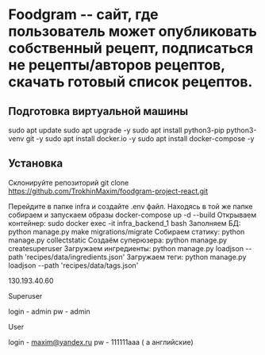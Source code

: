 # Foodgram -- сайт, где пользователь может опубликовать собственный рецепт, подписаться не рецепты/авторов рецептов, скачать готовый список рецептов. 
## Подготовка виртуальной машины
sudo apt update 
sudo apt upgrade -y
sudo apt install python3-pip python3-venv git -y
sudo apt install docker.io -y 
sudo apt install docker-compose -y
## Установка
Склонируйте репозиторий git clone https://github.com/TrokhinMaxim/foodgram-project-react.git

Перейдите в папке infra и создайте .env файл.
Находясь в той же папке собираем  и запускаем образы docker-compose up -d --build
Открываем контейнер: sudo docker exec -it infra_backend_1 bash
Заполняем БД: python manage.py make migrations/migrate 
Собираем статику: python manage.py collectstatic 
Создаём суперюзера: python manage.py createsuperuser 
Загружаем ингредиенты: python manage.py loadjson --path 'recipes/data/ingredients.json' 
Загружаем теги: python manage.py loadjson --path 'recipes/data/tags.json'







130.193.40.60

Superuser

login - admin
pw - admin

User

login - maxim@yandex.ru
pw - 111111aaa ( а английские)
